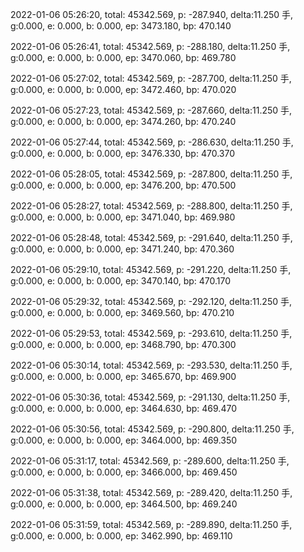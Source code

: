 2022-01-06 05:26:20, total: 45342.569, p: -287.940, delta:11.250 手, g:0.000, e: 0.000, b: 0.000, ep: 3473.180, bp: 470.140

2022-01-06 05:26:41, total: 45342.569, p: -288.180, delta:11.250 手, g:0.000, e: 0.000, b: 0.000, ep: 3470.060, bp: 469.780

2022-01-06 05:27:02, total: 45342.569, p: -287.700, delta:11.250 手, g:0.000, e: 0.000, b: 0.000, ep: 3472.460, bp: 470.020

2022-01-06 05:27:23, total: 45342.569, p: -287.660, delta:11.250 手, g:0.000, e: 0.000, b: 0.000, ep: 3474.260, bp: 470.240

2022-01-06 05:27:44, total: 45342.569, p: -286.630, delta:11.250 手, g:0.000, e: 0.000, b: 0.000, ep: 3476.330, bp: 470.370

2022-01-06 05:28:05, total: 45342.569, p: -287.800, delta:11.250 手, g:0.000, e: 0.000, b: 0.000, ep: 3476.200, bp: 470.500

2022-01-06 05:28:27, total: 45342.569, p: -288.800, delta:11.250 手, g:0.000, e: 0.000, b: 0.000, ep: 3471.040, bp: 469.980

2022-01-06 05:28:48, total: 45342.569, p: -291.640, delta:11.250 手, g:0.000, e: 0.000, b: 0.000, ep: 3471.240, bp: 470.360

2022-01-06 05:29:10, total: 45342.569, p: -291.220, delta:11.250 手, g:0.000, e: 0.000, b: 0.000, ep: 3470.140, bp: 470.170

2022-01-06 05:29:32, total: 45342.569, p: -292.120, delta:11.250 手, g:0.000, e: 0.000, b: 0.000, ep: 3469.560, bp: 470.210

2022-01-06 05:29:53, total: 45342.569, p: -293.610, delta:11.250 手, g:0.000, e: 0.000, b: 0.000, ep: 3468.790, bp: 470.300

2022-01-06 05:30:14, total: 45342.569, p: -293.530, delta:11.250 手, g:0.000, e: 0.000, b: 0.000, ep: 3465.670, bp: 469.900

2022-01-06 05:30:36, total: 45342.569, p: -291.130, delta:11.250 手, g:0.000, e: 0.000, b: 0.000, ep: 3464.630, bp: 469.470

2022-01-06 05:30:56, total: 45342.569, p: -290.800, delta:11.250 手, g:0.000, e: 0.000, b: 0.000, ep: 3464.000, bp: 469.350

2022-01-06 05:31:17, total: 45342.569, p: -289.600, delta:11.250 手, g:0.000, e: 0.000, b: 0.000, ep: 3466.000, bp: 469.450

2022-01-06 05:31:38, total: 45342.569, p: -289.420, delta:11.250 手, g:0.000, e: 0.000, b: 0.000, ep: 3464.500, bp: 469.240

2022-01-06 05:31:59, total: 45342.569, p: -289.890, delta:11.250 手, g:0.000, e: 0.000, b: 0.000, ep: 3462.990, bp: 469.110